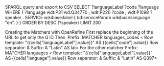 SPARQL query and export to CSV
SELECT ?languageLabel ?code ?language
WHERE 
{
  ?language wdt:P31 wd:Q34770 ;
            wdt:P220 ?code ;
            wdt:P1098 ?speaker .
  SERVICE wikibase:label { bd:serviceParam wikibase:language "en". } 
} ORDER BY DESC (?speaker) LIMIT 200

Creating the Matchers with OpenRefine
First replace the beginning of the URL to get only the Q ID
Then:
Prefix: MATCHER languages_codes <
Row template: "{{cells["languageLabel"].value}}" AS {{cells["code"].value}} 
Row separator: &
Suffix: & "Latin" AS lat>
For the other matcher
Prefix: MATCHER languages <
Row template: "{{cells["languageLabel"].value}}" AS {{cells["language"].value}} 
Row separator: &
Suffix: & "Latin" AS Q397>